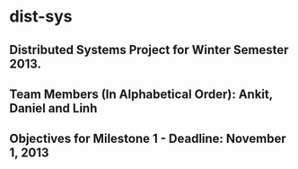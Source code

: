 dist-sys
========
Distributed Systems Project for Winter Semester 2013.
-----------------------------------------------------
Team Members (In Alphabetical Order): Ankit, Daniel and Linh
-------------------------------------------------------------


Objectives for Milestone 1 - Deadline: November 1, 2013
-------------------------------------------------------

